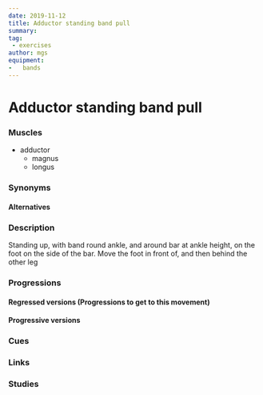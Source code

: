 ```yaml
---
date: 2019-11-12
title: Adductor standing band pull
summary:
tag:
 - exercises
author: mgs
equipment:
-	bands
---
```

# Adductor standing band pull
### Muscles
  - adductor 
	  - magnus
	  - longus
### Synonyms
#### Alternatives
### Description
Standing up, with band round ankle, and around bar at ankle height, on the foot on the side of the bar. Move the foot in front of, and then behind the other leg
### Progressions
#### Regressed versions (Progressions to get to this movement)
#### Progressive versions
### Cues
### Links
### Studies

<!--stackedit_data:
eyJoaXN0b3J5IjpbMTc2NDMwOTg1OF19
-->
